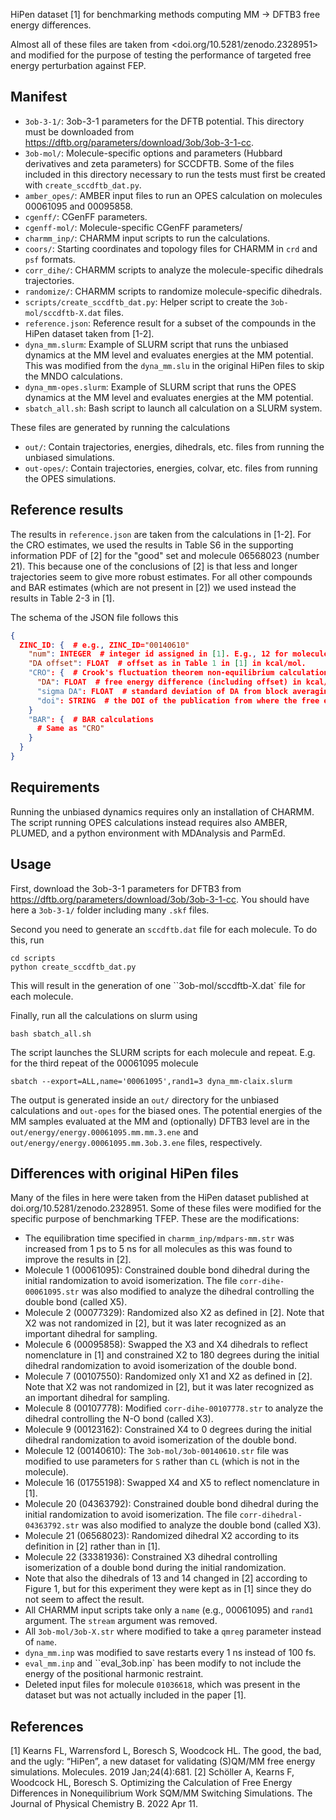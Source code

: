 HiPen dataset [1] for benchmarking methods computing MM -> DFTB3 free energy differences.

Almost all of these files are taken from <doi.org/10.5281/zenodo.2328951> and modified for the purpose of testing the
performance of targeted free energy perturbation against FEP.

## Manifest

- ``3ob-3-1/``: 3ob-3-1 parameters for the DFTB potential. This directory must be downloaded from https://dftb.org/parameters/download/3ob/3ob-3-1-cc.
- ``3ob-mol/``: Molecule-specific options and parameters (Hubbard derivatives and zeta parameters) for SCCDFTB. Some of
                the files included in this directory necessary to run the tests must first be created with ``create_sccdftb_dat.py``.
- ``amber_opes/``: AMBER input files to run an OPES calculation on molecules 00061095 and 00095858.
- ``cgenff/``: CGenFF parameters.
- ``cgenff-mol/``: Molecule-specific CGenFF parameters/
- ``charmm_inp/``: CHARMM input scripts to run the calculations.
- ``coors/``: Starting coordinates and topology files for CHARMM in ``crd`` and ``psf`` formats.
- ``corr_dihe/``: CHARMM scripts to analyze the molecule-specific dihedrals trajectories.
- ``randomize/``: CHARMM scripts to randomize molecule-specific dihedrals.
- ``scripts/create_sccdftb_dat.py``: Helper script to create the ``3ob-mol/sccdftb-X.dat`` files.
- ``reference.json``: Reference result for a subset of the compounds in the HiPen dataset taken from [1-2].
- ``dyna_mm.slurm``: Example of SLURM script that runs the unbiased dynamics at the MM level and evaluates energies at
                     the MM potential. This was modified from the ``dyna_mm.slu`` in the original HiPen files to skip
                     the MNDO calculations.
- ``dyna_mm-opes.slurm``: Example of SLURM script that runs the OPES dynamics at the MM level and evaluates energies at
                          the MM potential.
- ``sbatch_all.sh``: Bash script to launch all calculation on a SLURM system.

These files are generated by running the calculations

- ``out/``: Contain trajectories, energies, dihedrals, etc. files from running the unbiased simulations.
- ``out-opes/``: Contain trajectories, energies, colvar, etc. files from running the OPES simulations.

## Reference results

The results in ``reference.json`` are taken from the calculations in [1-2]. For the CRO estimates, we used the results
in Table S6 in the supporting information PDF of [2] for the "good" set and molecule 06568023 (number 21). This because
one of the conclusions of [2] is that less and longer trajectories seem to give more robust estimates. For all other
compounds and BAR estimates (which are not present in [2]) we used instead the results in Table 2-3 in [1].

The schema of the JSON file follows this
```json
{
  ZINC_ID: {  # e.g., ZINC_ID="00140610"
    "num": INTEGER  # integer id assigned in [1]. E.g., 12 for molecule 00140610.
    "DA offset": FLOAT  # offset as in Table 1 in [1] in kcal/mol.
    "CRO": {  # Crook's fluctuation theorem non-equilibrium calculations.
      "DA": FLOAT  # free energy difference (including offset) in kcal/mol.
      "sigma DA": FLOAT  # standard deviation of DA from block averaging as in Table 3 in [1] in kcal/mol.
      "doi": STRING  # the DOI of the publication from where the free energy result is taken.
    }
    "BAR": {  # BAR calculations
      # Same as "CRO"
    }
  }
}
```

## Requirements

Running the unbiased dynamics requires only an installation of CHARMM. The script running OPES calculations instead
requires also AMBER, PLUMED, and a python environment with MDAnalysis and ParmEd.

## Usage

First, download the 3ob-3-1 parameters for DFTB3 from https://dftb.org/parameters/download/3ob/3ob-3-1-cc. You should
have here a ``3ob-3-1/`` folder including many ``.skf`` files.

Second you need to generate an ``sccdftb.dat`` file for each molecule. To do this, run
```
cd scripts
python create_sccdftb_dat.py
```
This will result in the generation of one ``3ob-mol/sccdftb-X.dat` file for each molecule.

Finally, run all the calculations on slurm using
```
bash sbatch_all.sh
```
The script launches the SLURM scripts for each molecule and repeat. E.g. for the third repeat of the 00061095 molecule
```
sbatch --export=ALL,name='00061095',rand1=3 dyna_mm-claix.slurm
```
The output is generated inside an ``out/`` directory for the unbiased calculations and ``out-opes`` for the biased ones.
The potential energies of the MM samples evaluated at the MM and (optionally) DFTB3 level are in the
``out/energy/energy.00061095.mm.mm.3.ene`` and ``out/energy/energy.00061095.mm.3ob.3.ene`` files, respectively.

## Differences with original HiPen files

Many of the files in here were taken from the HiPen dataset published at doi.org/10.5281/zenodo.2328951. Some of these
files were modified for the specific purpose of benchmarking TFEP. These are the modifications:
- The equilibration time specified in ``charmm_inp/mdpars-mm.str`` was increased from 1 ps to 5 ns for all molecules as
  this was found to improve the results in [2].
- Molecule 1 (00061095): Constrained double bond dihedral during the initial randomization to avoid isomerization. The
  file ``corr-dihe-00061095.str`` was also modified to analyze the dihedral controlling the double bond (called X5).
- Molecule 2 (00077329): Randomized also X2 as defined in [2]. Note that X2 was not randomized in [2], but it was later
  recognized as an important dihedral for sampling.
- Molecule 6 (00095858): Swapped the X3 and X4 dihedrals to reflect nomenclature in [1] and constrained X2 to 180 degrees
  during the initial dihedral randomization to avoid isomerization of the double bond.
- Molecule 7 (00107550): Randomized only X1 and X2 as defined in [2]. Note that X2 was not randomized in [2], but it was
  later recognized as an important dihedral for sampling.
- Molecule 8 (00107778): Modified ``corr-dihe-00107778.str`` to analyze the dihedral controlling the N-O bond (called X3).
- Molecule 9 (00123162): Constrained X4 to 0 degrees during the initial dihedral randomization to avoid isomerization of
  the double bond.
- Molecule 12 (00140610): The ``3ob-mol/3ob-00140610.str`` file was modified to use parameters for ``S`` rather than ``CL``
  (which is not in the molecule).
- Molecule 16 (01755198): Swapped X4 and X5 to reflect nomenclature in [1].
- Molecule 20 (04363792): Constrained double bond dihedral during the initial randomization to avoid isomerization. The
  file ``corr-dihedral-04363792.str`` was also modified to analyze the double bond (called X3).
- Molecule 21 (06568023): Randomized dihedral X2 according to its definition in [2] rather than in [1].
- Molecule 22 (33381936): Constrained X3 dihedral controlling isomerization of a double bond during the initial randomization.
- Note that also the dihedrals of 13 and 14 changed in [2] according to Figure 1, but for this experiment they were kept
  as in [1] since they do not seem to affect the result.
- All CHARMM input scripts take only a ``name`` (e.g., 00061095) and ``rand1`` argument. The ``stream`` argument was removed.
- All ``3ob-mol/3ob-X.str`` where modified to take a ``qmreg`` parameter instead of ``name``.
- ``dyna_mm.inp`` was modified to save restarts every 1 ns instead of 100 fs.
- ``eval_mm.inp`` and ``eval_3ob.inp` has been modify to not include the energy of the positional harmonic restraint.
- Deleted input files for molecule ``01036618``, which was present in the dataset but was not actually included in the
  paper [1].


## References

[1] Kearns FL, Warrensford L, Boresch S, Woodcock HL. The good, the bad, and the ugly: “HiPen”, a new dataset for validating
    (S)QM/MM free energy simulations. Molecules. 2019 Jan;24(4):681.
[2] Schöller A, Kearns F, Woodcock HL, Boresch S. Optimizing the Calculation of Free Energy Differences in
    Nonequilibrium Work SQM/MM Switching Simulations. The Journal of Physical Chemistry B. 2022 Apr 11.
